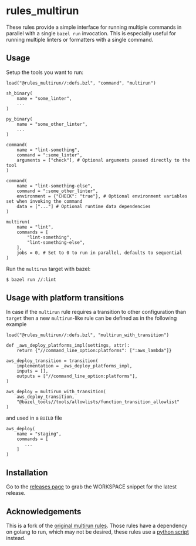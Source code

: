 # rules_multirun

These rules provide a simple interface for running multiple commands in
parallel with a single `bazel run` invocation. This is especially useful
for running multiple linters or formatters with a single command.

## Usage

Setup the tools you want to run:

```bzl
load("@rules_multirun//:defs.bzl", "command", "multirun")

sh_binary(
    name = "some_linter",
    ...
)

py_binary(
    name = "some_other_linter",
    ...
)

command(
    name = "lint-something",
    command = ":some_linter",
    arguments = ["check"], # Optional arguments passed directly to the tool
)

command(
    name = "lint-something-else",
    command = ":some_other_linter",
    environment = {"CHECK": "true"}, # Optional environment variables set when invoking the command
    data = ["..."] # Optional runtime data dependencies
)

multirun(
    name = "lint",
    commands = [
        "lint-something",
        "lint-something-else",
    ],
    jobs = 0, # Set to 0 to run in parallel, defaults to sequential
)
```

Run the `multirun` target with bazel:

```sh
$ bazel run //:lint
```

## Usage with platform transitions

In case if the `multirun` rule requires a transition to other configuration than `target` then
a new `multirun`-like rule can be defined as in the following example
```bzl
load("@rules_multirun//:defs.bzl", "multirun_with_transition")

def _aws_deploy_platforms_impl(settings, attr):
    return {"//command_line_option:platforms": [":aws_lambda"]}

aws_deploy_transition = transition(
    implementation = _aws_deploy_platforms_impl,
    inputs = [],
    outputs = ["//command_line_option:platforms"],
)

aws_deploy = multirun_with_transition(
    aws_deploy_transition,
    "@bazel_tools//tools/allowlists/function_transition_allowlist"
)
```
and used in a `BUILD` file
```bzl
aws_deploy(
    name = "staging",
    commands = [
       ...
    ]
)
```


## Installation

Go to the [releases
page](https://github.com/keith/rules_multirun/releases) to grab the
WORKSPACE snippet for the latest release.

## Acknowledgements

This is a fork of the [original multirun
rules](https://github.com/ash2k/bazel-tools). Those rules have a
dependency on golang to run, which may not be desired, these rules use a
[python script](internal/multirun.py) instead.
